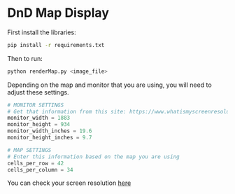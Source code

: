 # DnD Map Display

First install the libraries:
```bash
pip install -r requirements.txt
```
Then to run:
```bash
python renderMap.py <image_file>
```

Depending on the map and monitor that you are using, you will need to adjust these settings.

```python
# MONITOR SETTINGS
# Get that information from this site: https://www.whatismyscreenresolution.org/
monitor_width = 1883
monitor_height = 934
monitor_width_inches = 19.6
monitor_height_inches = 9.7

# MAP SETTINGS
# Enter this information based on the map you are using
cells_per_row = 42
cells_per_column = 34
```
You can check your screen resolution [here](https://www.whatismyscreenresolution.org/)
